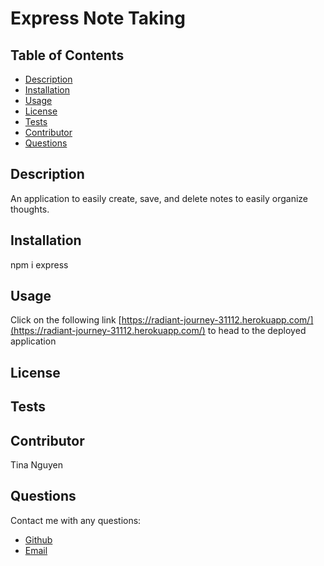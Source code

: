 
# Express Note Taking
## Table of Contents
* [Description](#description)
* [Installation](#installation)
* [Usage](#Usage)
* [License](#License)
* [Tests](#Tests)
* [Contributor](#Contributor)
* [Questions](#Questions)

## Description 
An application to easily create, save, and delete notes to easily organize thoughts. 

## Installation
npm i express

## Usage
Click on the following link [https://radiant-journey-31112.herokuapp.com/](https://radiant-journey-31112.herokuapp.com/) 
to head to the deployed application 

## License


## Tests


## Contributor
Tina Nguyen

## Questions 
Contact me with any questions: 
* [Github](https://github.com/ohwhytina)
* [Email](mailto:nguyentinaca@yahoo.com)
